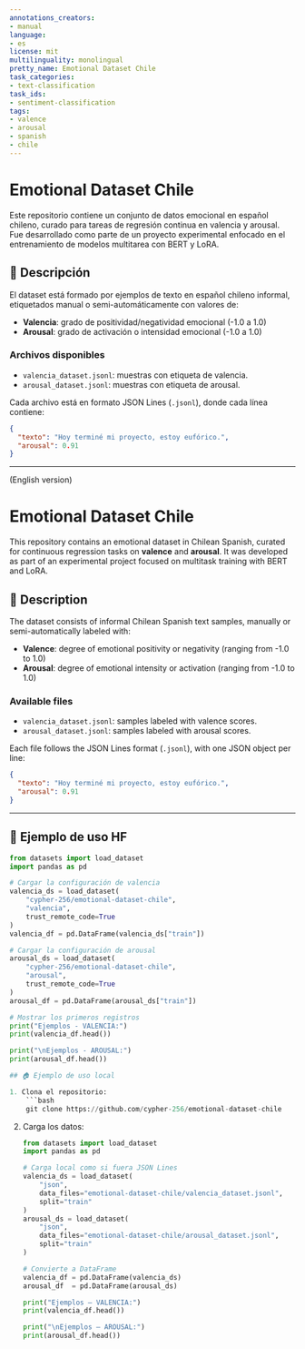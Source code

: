 ```yaml
---
annotations_creators:
- manual
language:
- es
license: mit
multilinguality: monolingual
pretty_name: Emotional Dataset Chile
task_categories:
- text-classification
task_ids:
- sentiment-classification
tags:
- valence
- arousal
- spanish
- chile
---
```


# Emotional Dataset Chile

Este repositorio contiene un conjunto de datos emocional en español chileno, curado para tareas de regresión continua en valencia y arousal. Fue desarrollado como parte de un proyecto experimental enfocado en el entrenamiento de modelos multitarea con BERT y LoRA.

## 📘 Descripción

El dataset está formado por ejemplos de texto en español chileno informal, etiquetados manual o semi-automáticamente con valores de:

- **Valencia**: grado de positividad/negatividad emocional (-1.0 a 1.0)
- **Arousal**: grado de activación o intensidad emocional (-1.0 a 1.0)

### Archivos disponibles

- `valencia_dataset.jsonl`: muestras con etiqueta de valencia.
- `arousal_dataset.jsonl`: muestras con etiqueta de arousal.

Cada archivo está en formato JSON Lines (`.jsonl`), donde cada línea contiene:

```json
{
  "texto": "Hoy terminé mi proyecto, estoy eufórico.",
  "arousal": 0.91
}
```

---

(English version)

# Emotional Dataset Chile

This repository contains an emotional dataset in Chilean Spanish, curated for continuous regression tasks on **valence** and **arousal**. It was developed as part of an experimental project focused on multitask training with BERT and LoRA.

## 📘 Description

The dataset consists of informal Chilean Spanish text samples, manually or semi-automatically labeled with:

- **Valence**: degree of emotional positivity or negativity (ranging from -1.0 to 1.0)
- **Arousal**: degree of emotional intensity or activation (ranging from -1.0 to 1.0)

### Available files

- `valencia_dataset.jsonl`: samples labeled with valence scores.
- `arousal_dataset.jsonl`: samples labeled with arousal scores.

Each file follows the JSON Lines format (`.jsonl`), with one JSON object per line:

```json
{
  "texto": "Hoy terminé mi proyecto, estoy eufórico.",
  "arousal": 0.91
}
```

---

## 🧪 Ejemplo de uso HF

```python
from datasets import load_dataset
import pandas as pd

# Cargar la configuración de valencia
valencia_ds = load_dataset(
    "cypher-256/emotional-dataset-chile",
    "valencia",
    trust_remote_code=True
)
valencia_df = pd.DataFrame(valencia_ds["train"])

# Cargar la configuración de arousal
arousal_ds = load_dataset(
    "cypher-256/emotional-dataset-chile",
    "arousal",
    trust_remote_code=True
)
arousal_df = pd.DataFrame(arousal_ds["train"])

# Mostrar los primeros registros
print("Ejemplos - VALENCIA:")
print(valencia_df.head())

print("\nEjemplos - AROUSAL:")
print(arousal_df.head())

## 🏠 Ejemplo de uso local

1. Clona el repositorio:
    ```bash
    git clone https://github.com/cypher-256/emotional-dataset-chile
```
2. Carga los datos:
    ```python
    from datasets import load_dataset
    import pandas as pd

    # Carga local como si fuera JSON Lines
    valencia_ds = load_dataset(
        "json",
        data_files="emotional-dataset-chile/valencia_dataset.jsonl",
        split="train"
    )
    arousal_ds = load_dataset(
        "json",
        data_files="emotional-dataset-chile/arousal_dataset.jsonl",
        split="train"
    )

    # Convierte a DataFrame
    valencia_df = pd.DataFrame(valencia_ds)
    arousal_df  = pd.DataFrame(arousal_ds)

    print("Ejemplos – VALENCIA:")
    print(valencia_df.head())

    print("\nEjemplos – AROUSAL:")
    print(arousal_df.head())
    ```